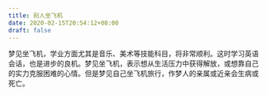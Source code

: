 ```yaml
---
title: 别人坐飞机
date: 2020-02-15T20:54:12+08:00
draft: false
---
```


梦见坐飞机，学业方面尤其是音乐、美术等技能科目，将非常顺利。这时学习英语会话，也是进步的良机。梦见坐飞机，表示想从生活压力中获得解放，或想靠自己的实力克服困难的心情。但是梦见自己坐飞机旅行，作梦人的亲属或近亲会生病或死亡。